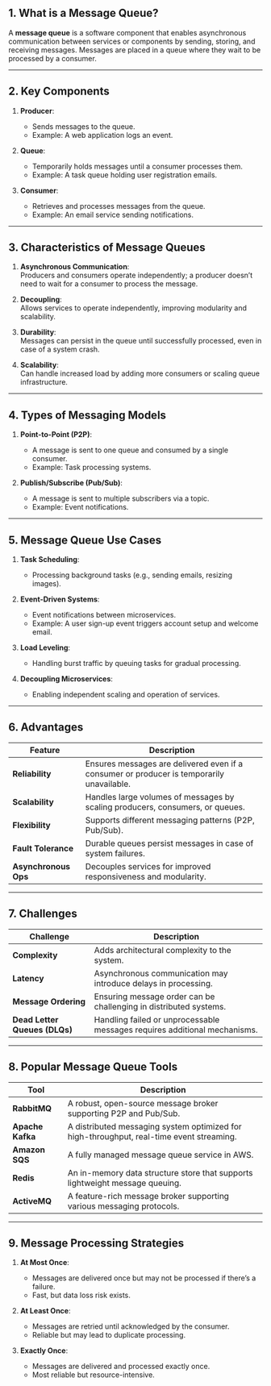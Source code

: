 ## 1. What is a Message Queue?

A **message queue** is a software component that enables asynchronous communication between services or components by sending, storing, and receiving messages. Messages are placed in a queue where they wait to be processed by a consumer.

---

## 2. Key Components

1. **Producer**:  
   - Sends messages to the queue.  
   - Example: A web application logs an event.

2. **Queue**:  
   - Temporarily holds messages until a consumer processes them.  
   - Example: A task queue holding user registration emails.

3. **Consumer**:  
   - Retrieves and processes messages from the queue.  
   - Example: An email service sending notifications.

---

## 3. Characteristics of Message Queues

1. **Asynchronous Communication**:  
   Producers and consumers operate independently; a producer doesn’t need to wait for a consumer to process the message.

2. **Decoupling**:  
   Allows services to operate independently, improving modularity and scalability.

3. **Durability**:  
   Messages can persist in the queue until successfully processed, even in case of a system crash.

4. **Scalability**:  
   Can handle increased load by adding more consumers or scaling queue infrastructure.

---

## 4. Types of Messaging Models

1. **Point-to-Point (P2P)**:  
   - A message is sent to one queue and consumed by a single consumer.  
   - Example: Task processing systems.

2. **Publish/Subscribe (Pub/Sub)**:  
   - A message is sent to multiple subscribers via a topic.  
   - Example: Event notifications.

---

## 5. Message Queue Use Cases

1. **Task Scheduling**:  
   - Processing background tasks (e.g., sending emails, resizing images).

2. **Event-Driven Systems**:  
   - Event notifications between microservices.  
   - Example: A user sign-up event triggers account setup and welcome email.

3. **Load Leveling**:  
   - Handling burst traffic by queuing tasks for gradual processing.

4. **Decoupling Microservices**:  
   - Enabling independent scaling and operation of services.

---

## 6. Advantages

| Feature               | Description                                                                                    |
|-----------------------|------------------------------------------------------------------------------------------------|
| **Reliability**       | Ensures messages are delivered even if a consumer or producer is temporarily unavailable.      |
| **Scalability**       | Handles large volumes of messages by scaling producers, consumers, or queues.                  |
| **Flexibility**       | Supports different messaging patterns (P2P, Pub/Sub).                                          |
| **Fault Tolerance**   | Durable queues persist messages in case of system failures.                                    |
| **Asynchronous Ops**  | Decouples services for improved responsiveness and modularity.                                 |

---

## 7. Challenges

| Challenge            | Description                                                                                   |
|----------------------|-----------------------------------------------------------------------------------------------|
| **Complexity**       | Adds architectural complexity to the system.                                                 |
| **Latency**          | Asynchronous communication may introduce delays in processing.                                |
| **Message Ordering** | Ensuring message order can be challenging in distributed systems.                             |
| **Dead Letter Queues (DLQs)** | Handling failed or unprocessable messages requires additional mechanisms.              |

---

## 8. Popular Message Queue Tools

| Tool                | Description                                                                                   |
|---------------------|-----------------------------------------------------------------------------------------------|
| **RabbitMQ**        | A robust, open-source message broker supporting P2P and Pub/Sub.                              |
| **Apache Kafka**    | A distributed messaging system optimized for high-throughput, real-time event streaming.      |
| **Amazon SQS**      | A fully managed message queue service in AWS.                                                 |
| **Redis**           | An in-memory data structure store that supports lightweight message queuing.                  |
| **ActiveMQ**        | A feature-rich message broker supporting various messaging protocols.                         |

---

## 9. Message Processing Strategies

1. **At Most Once**:  
   - Messages are delivered once but may not be processed if there’s a failure.  
   - Fast, but data loss risk exists.

2. **At Least Once**:  
   - Messages are retried until acknowledged by the consumer.  
   - Reliable but may lead to duplicate processing.

3. **Exactly Once**:  
   - Messages are delivered and processed exactly once.  
   - Most reliable but resource-intensive.


